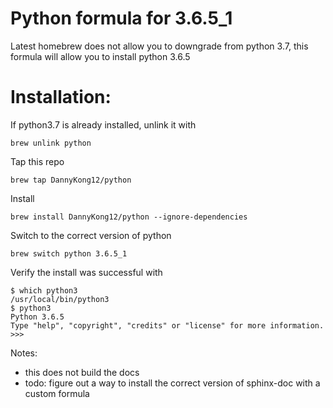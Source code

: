 # Python formula for 3.6.5_1

Latest homebrew does not allow you to downgrade from python 3.7, this formula will allow you to install python 3.6.5

# Installation:
If python3.7 is already installed, unlink it with

`brew unlink python`

Tap this repo

`brew tap DannyKong12/python`

Install

`brew install DannyKong12/python --ignore-dependencies`

Switch to the correct version of python

`brew switch python 3.6.5_1`

Verify the install was successful with

```
$ which python3
/usr/local/bin/python3
$ python3
Python 3.6.5
Type "help", "copyright", "credits" or "license" for more information.
>>>
```

Notes:
- this does not build the docs
- todo: figure out a way to install the correct version of sphinx-doc with a custom formula
